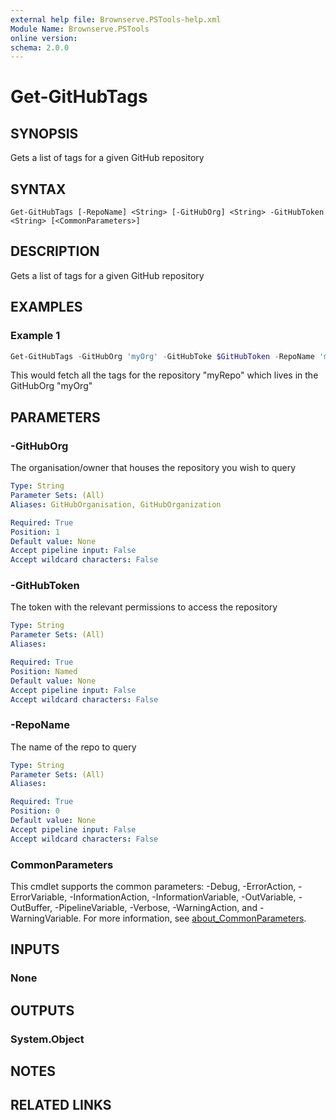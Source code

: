 ```yaml
---
external help file: Brownserve.PSTools-help.xml
Module Name: Brownserve.PSTools
online version:
schema: 2.0.0
---
```


# Get-GitHubTags

## SYNOPSIS
Gets a list of tags for a given GitHub repository

## SYNTAX

```
Get-GitHubTags [-RepoName] <String> [-GitHubOrg] <String> -GitHubToken <String> [<CommonParameters>]
```

## DESCRIPTION
Gets a list of tags for a given GitHub repository

## EXAMPLES

### Example 1
```powershell
Get-GitHubTags -GitHubOrg 'myOrg' -GitHubToke $GitHubToken -RepoName 'myRepo'
```

This would fetch all the tags for the repository "myRepo" which lives in the GitHubOrg "myOrg"

## PARAMETERS

### -GitHubOrg
The organisation/owner that houses the repository you wish to query

```yaml
Type: String
Parameter Sets: (All)
Aliases: GitHubOrganisation, GitHubOrganization

Required: True
Position: 1
Default value: None
Accept pipeline input: False
Accept wildcard characters: False
```

### -GitHubToken
The token with the relevant permissions to access the repository

```yaml
Type: String
Parameter Sets: (All)
Aliases:

Required: True
Position: Named
Default value: None
Accept pipeline input: False
Accept wildcard characters: False
```

### -RepoName
The name of the repo to query

```yaml
Type: String
Parameter Sets: (All)
Aliases:

Required: True
Position: 0
Default value: None
Accept pipeline input: False
Accept wildcard characters: False
```

### CommonParameters
This cmdlet supports the common parameters: -Debug, -ErrorAction, -ErrorVariable, -InformationAction, -InformationVariable, -OutVariable, -OutBuffer, -PipelineVariable, -Verbose, -WarningAction, and -WarningVariable. For more information, see [about_CommonParameters](http://go.microsoft.com/fwlink/?LinkID=113216).

## INPUTS

### None
## OUTPUTS

### System.Object
## NOTES

## RELATED LINKS

